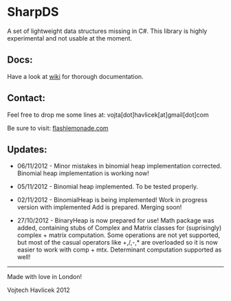 SharpDS
=======
A set of lightweight data structures missing in C#. This library is highly 
experimental and not usable at the moment.

Docs:
------
Have a look at [wiki](SharpDS/wiki) for thorough documentation.

Contact:
--------
Feel free to drop me some lines at:
vojta[dot]havlicek[at]gmail[dot]com

Be sure to visit:
[flashlemonade.com](http://www.flashlemonade.com)

Updates:
-------
* 06/11/2012 - 
Minor mistakes in binomial heap implementation corrected. Binomial heap 
implementation is working now!

* 05/11/2012 - 
Binomial heap implemented. To be tested properly.

* 02/11/2012 - 
BinomialHeap is being implemented! Work in progress version with implemented
Add is prepared. Merging soon!

* 27/10/2012 -
BinaryHeap is now prepared for use! Math package was added, containing stubs 
of Complex and Matrix classes for (suprisingly) complex + matrix computation.
Some operations are not yet supported, but most of the casual operators like
+,/,-,* are overloaded so it is now easier to work with comp + mtx. Determinant
computation supported as well!

------------------------
Made with love in London!

Vojtech Havlicek 2012
